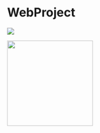 # WebProject

<!-- 안녕하세요 -->

<img src='images/a.jpg'> </img>

<img src='images/b.jpg' width=200 heigh=200> </img>
